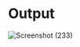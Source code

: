# Output
![Screenshot (233)](https://github.com/aradhanayada/PW-assignment1-solution/assets/103102710/59f3a800-dc07-4bab-9a77-a70f095fe3b6)
